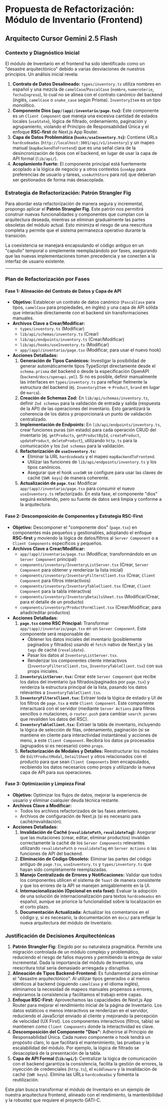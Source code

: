 # Propuesta de Refactorización: Módulo de Inventario (Frontend)

## **Arquitecto Cursor Gemini 2.5 Flash**

### **Contexto y Diagnóstico Inicial**

El módulo de Inventario en el frontend ha sido identificado como un "desastre arquitectónico" debido a varias desviaciones de nuestros principios. Un análisis inicial revela:

1.  **Contrato de Datos Desalineado:** `types/inventory.ts` utiliza nombres en español y una mezcla de `camelCase`/`PascalCase` (`nombre`, `numeroSerie`, `fechaIngreso`), lo cual no se alinea con el contrato canónico del backend (inglés, `camelCase` o `snake_case` según Prisma). `InventoryItem` es un tipo monolítico.
2.  **Componente Dios (`app/(app)/inventario/page.tsx`):** Este componente es un `Client Component` que maneja una excesiva cantidad de estados locales (`useState`), lógica de filtrado, ordenamiento, paginación y agrupamiento, violando el Principio de Responsabilidad Única y el enfoque **RSC-first** de Next.js App Router.
3.  **Capa de Datos Problemática (`hooks/useInventory.ts`):** Contiene URLs `hardcodeadas` (`http://localhost:3001/api/v1/inventory`) y un mapeo manual (`mapBackendToFrontend`) que es una señal clara de la desincronización de tipos con el backend, en lugar de usar la capa de API formal (`lib/api/`).
4.  **Acoplamiento Fuerte:** El componente principal está fuertemente acoplado a la lógica de negocio y a otros contextos (`useApp` para preferencias de usuario y tareas, `useAuthStore` para rol) que deberían ser gestionados de forma más desacoplada.

### **Estrategia de Refactorización: Patrón Strangler Fig**

Para abordar esta refactorización de manera segura y incremental, propongo aplicar el **Patrón Strangler Fig**. Este patrón nos permitirá construir nuevas funcionalidades y componentes que cumplan con la arquitectura deseada, mientras se eliminan gradualmente las partes obsoletas del módulo actual. Esto minimiza el riesgo de una reescritura completa y permite que el sistema permanezca operativo durante la transición.

La coexistencia se manejará encapsulando el código antiguo en un "capullo" temporal o simplemente reemplazándolo por fases, asegurando que las nuevas implementaciones tomen precedencia y se conecten a la interfaz de usuario existente.

---

### **Plan de Refactorización por Fases**

#### **Fase 1: Alineación del Contrato de Datos y Capa de API**

*   **Objetivo:** Establecer un contrato de datos canónico (`PascalCase` para tipos, `camelCase` para propiedades, en inglés) y una capa de API sólida que interactúe directamente con el backend sin transformaciones manuales.
*   **Archivos Clave a Crear/Modificar:**
    *   `types/inventory.ts` (Modificar)
    *   `lib/api/schemas/inventory.ts` (Crear)
    *   `lib/api/endpoints/inventory.ts` (Crear/Modificar)
    *   `lib/api/hooks/useInventory.ts` (Modificar)
    *   `app/(app)/inventario/page.tsx` (Modificar, para usar el nuevo hook)
*   **Acciones Detalladas:**
    1.  **Generación de Tipos Canónicos:** Investigar la posibilidad de generar automáticamente tipos TypeScript directamente desde el `schema.prisma` del backend o desde la especificación OpenAPI (`backend/docs/openapi.yml`). Si no es posible, definir manualmente las interfaces en `types/inventory.ts` para reflejar fielmente la estructura del backend (ej. `InventoryItem` -> `Product`, `brand` en lugar de `marca`).
    2.  **Creación de Schemas Zod:** En `lib/api/schemas/inventory.ts`, definir `Zod schemas` para la validación de entrada y salida (respuesta de la API) de las operaciones del inventario. Esto garantizará la coherencia de los datos y proporcionará un punto de validación centralizado.
    3.  **Implementación de Endpoints:** En `lib/api/endpoints/inventory.ts`, crear funciones puras (sin estado) para cada operación CRUD del inventario (ej. `getProducts`, `getProductById`, `createProduct`, `updateProduct`, `deleteProduct`), utilizando `http.ts` para la comunicación y los `Zod schemas` para la validación.
    4.  **Refactorización de `useInventory.ts`:**
        *   Eliminar la URL `hardcodeada` y el mapeo `mapBackendToFrontend`.
        *   Utilizar las funciones de `lib/api/endpoints/inventory.ts` y los tipos canónicos.
        *   Asegurar que el hook `useSWR` se configure para usar las claves de caché (`SWR keys`) de manera coherente.
    5.  **Actualización de `page.tsx`:** Modificar `app/(app)/inventario/page.tsx` para consumir el nuevo `useInventory.ts` refactorizado. En esta fase, el componente "dios" seguirá existiendo, pero su fuente de datos será limpia y conforme a la arquitectura.

#### **Fase 2: Descomposición de Componentes y Estrategia RSC-First**

*   **Objetivo:** Descomponer el "componente dios" (`page.tsx`) en componentes más pequeños y gestionables, adoptando el enfoque **RSC-first** y moviendo la lógica de datos/filtros al `Server Component` o a `Client Components` específicos y pequeños.
*   **Archivos Clave a Crear/Modificar:**
    *   `app/(app)/inventario/page.tsx` (Modificar, transformándolo en un `Server Component` principal)
    *   `components/inventory/InventoryListServer.tsx` (Crear, `Server Component` para obtener y renderizar la lista inicial)
    *   `components/inventory/InventoryFiltersClient.tsx` (Crear, `Client Component` para filtros interactivos)
    *   `components/inventory/InventoryTableClient.tsx` (Crear, `Client Component` para la tabla interactiva)
    *   `components/inventory/InventoryDetailsSheet.tsx` (Modificar/Crear, para el detalle de un producto)
    *   `components/inventory/ProductFormClient.tsx` (Crear/Modificar, para añadir/editar productos)
*   **Acciones Detalladas:**
    1.  **`page.tsx` como RSC Principal:** Transformar `app/(app)/inventario/page.tsx` en un `Server Component`. Este componente será responsable de:
        *   Obtener los datos iniciales del inventario (posiblemente paginados y filtrados) usando el `fetch` nativo de Next.js y las `tags` de caché (`revalidate`).
        *   Pasar los datos al `InventoryListServer.tsx`.
        *   Renderizar los componentes cliente interactivos (`InventoryFiltersClient.tsx`, `InventoryTableClient.tsx`) con sus props iniciales.
    2.  **`InventoryListServer.tsx`:** Crear este `Server Component` que recibe los datos del inventario (ya filtrados/paginados por `page.tsx`) y renderiza la estructura principal de la lista, pasando los datos relevantes a `InventoryTableClient.tsx`.
    3.  **`InventoryFiltersClient.tsx`:** Extraer toda la lógica de estado y UI de los filtros de `page.tsx` a este `Client Component`. Este componente interactuará con el servidor (mediante `Server Actions` para filtros sencillos o mutaciones, o `router.push` para cambiar `search params` que revaliden los datos del RSC).
    4.  **`InventoryTableClient.tsx`:** Extraer la tabla de inventario, incluyendo la lógica de selección de filas, ordenamiento, paginación (si se mantiene en cliente para interactividad instantánea) y acciones de menú, a este `Client Component`. Recibirá los datos ya procesados (agrupados si es necesario) como `props`.
    5.  **Refactorización de Modales y Detalles:** Reestructurar los modales de `EditProductModal`, `DetailSheet` y otros relacionados con el producto para que sean `Client Components` bien encapsulados, recibiendo los datos necesarios como props y utilizando la nueva capa de API para sus operaciones.

#### **Fase 3: Optimización y Limpieza Final**

*   **Objetivo:** Optimizar los flujos de datos, mejorar la experiencia de usuario y eliminar cualquier deuda técnica restante.
*   **Archivos Clave a Modificar:**
    *   Todos los archivos refactorizados de las fases anteriores.
    *   Archivos de configuración de Next.js (si es necesario para caché/revalidación).
*   **Acciones Detalladas:**
    1.  **Invalidación de Caché (`revalidatePath`, `revalidateTag`):** Asegurar que las mutaciones (crear, editar, eliminar productos) invalidan correctamente la caché de los `Server Components` relevantes utilizando `revalidatePath` o `revalidateTag` en `Server Actions` o las funciones de API del backend.
    2.  **Eliminación de Código Obsoleto:** Eliminar las partes del código antiguo de `page.tsx`, `useInventory.ts` y `types/inventory.ts` que hayan sido completamente reemplazadas.
    3.  **Manejo Centralizado de Errores y Notificaciones:** Validar que todos los componentes utilicen el sistema de `Toast` de manera consistente y que los errores de la API se manejen amigablemente en la UI.
    4.  **Internacionalización (Opcional en esta fase):** Evaluar la adopción de una solución de internacionalización para textos `hardcodeados` en español, aunque se priorice la funcionalidad sobre la localización en el corto plazo.
    5.  **Documentación Actualizada:** Actualizar los comentarios en el código y, si es necesario, la documentación en `docs/` para reflejar la nueva arquitectura del módulo de Inventario.

### **Justificación de Decisiones Arquitectónicas**

1.  **Patrón Strangler Fig:** Elegido por su naturaleza pragmática. Permite una migración controlada de un módulo complejo y problemático, reduciendo el riesgo de fallos mayores y permitiendo la entrega de valor incremental. Dada la importancia del módulo de Inventario, una reescritura total sería demasiado arriesgada y disruptiva.
2.  **Alineación de Tipos Backend-Frontend:** Es fundamental para eliminar el "desastre arquitectónico". Al utilizar tipos generados o al menos idénticos al backend (siguiendo `camelCase` y el idioma inglés), eliminamos la necesidad de mapeos manuales propensos a errores, mejoramos la consistencia y facilitamos el trabajo entre capas.
3.  **Enfoque RSC-First:** Aprovechamos las capacidades de Next.js App Router para mejorar el rendimiento inicial de la página de Inventario. Los datos estáticos o menos interactivos se renderizan en el servidor, reduciendo el JavaScript enviado al cliente y mejorando la percepción de velocidad (UX First). Los componentes interactivos (filtros, tabla) se mantienen como `Client Components` donde la interactividad es clave.
4.  **Descomposición del Componente "Dios":** Adherirse al Principio de Responsabilidad Única. Cada nuevo componente o hook tendrá un propósito claro, lo que facilitará el mantenimiento, las pruebas y la escalabilidad del módulo. Por ejemplo, la lógica de filtrado se desacoplará de la presentación de la tabla.
5.  **Capa de API Formal (`lib/api/`):** Centralizar la lógica de comunicación con el backend garantiza la consistencia, facilita la gestión de errores, la inyección de credenciales (`http.ts`), el `middleware` y la invalidación de caché (`SWR keys`). Elimina las URLs `hardcodeadas` y fomenta la reutilización.

Este plan busca transformar el módulo de Inventario en un ejemplo de nuestra arquitectura frontend, alineado con el rendimiento, la mantenibilidad y la robustez que requiere el proyecto GATI-C.
